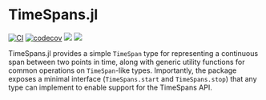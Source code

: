 # TimeSpans.jl

[![CI](https://github.com/beacon-biosignals/TimeSpans.jl/actions/workflows/CI.yml/badge.svg)](https://github.com/beacon-biosignals/TimeSpans.jl/actions/workflows/CI.yml)
[![codecov](https://codecov.io/gh/beacon-biosignals/TimeSpans.jl/branch/main/graph/badge.svg?token=CSZJKZC6HE)](https://codecov.io/gh/beacon-biosignals/TimeSpans.jl)
[![](https://img.shields.io/badge/docs-stable-blue.svg)](https://beacon-biosignals.github.io/TimeSpans.jl/stable)
[![](https://img.shields.io/badge/docs-dev-blue.svg)](https://beacon-biosignals.github.io/TimeSpans.jl/dev)

TimeSpans.jl provides a simple `TimeSpan` type for representing a continuous span between two points in time, along with generic utility functions for common operations on `TimeSpan`-like types. Importantly, the package exposes a minimal interface (`TimeSpans.start` and `TimeSpans.stop`) that any type can implement to enable support for the TimeSpans API.
